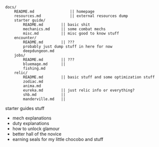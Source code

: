 ```
docs/
	README.md                || homepage
	resources.md             || external resources dump
	starter guide/
		README.md        || basic shit
		mechanics.md     || some combat mechs
		misc.md          || misc good to know stuff
	encounter/
		README.md        || ???
		probably just dump stuff in here for now
		deepdungeon.md
	jobs/
		README.md        || ???
		bluemage.md      ||
		fishing.md
	relic/
		README.md        || basic stuff and some optimization stuff
		zodiac.md
		anima.md
		eureka.md        || just relic info or everything?
		shb.md           ||
		manderville.md   ||			
```




starter guides stuff
- mech explanations
- duty explanations
- how to unlock glamour
- better hall of the novice
- earning seals for my little chocobo and stuff
